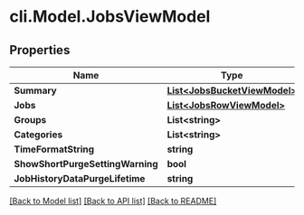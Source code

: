 # cli.Model.JobsViewModel

## Properties

Name | Type | Description | Notes
------------ | ------------- | ------------- | -------------
**Summary** | [**List&lt;JobsBucketViewModel&gt;**](JobsBucketViewModel.md) |  | [optional] 
**Jobs** | [**List&lt;JobsRowViewModel&gt;**](JobsRowViewModel.md) |  | [optional] 
**Groups** | **List&lt;string&gt;** |  | [optional] 
**Categories** | **List&lt;string&gt;** |  | [optional] 
**TimeFormatString** | **string** |  | [optional] 
**ShowShortPurgeSettingWarning** | **bool** |  | [optional] 
**JobHistoryDataPurgeLifetime** | **string** |  | [optional] 

[[Back to Model list]](../README.md#documentation-for-models) [[Back to API list]](../README.md#documentation-for-api-endpoints) [[Back to README]](../README.md)

